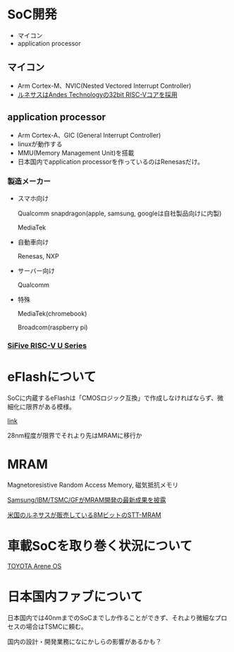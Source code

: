 # SoC開発
- マイコン
- application processor

## マイコン
- Arm Cortex-M、NVIC(Nested Vectored Interrupt Controller)
- [ルネサスはAndes Technologyの32bit RISC-Vコアを採用](https://xtech.nikkei.com/atcl/nxt/news/18/08867/)                 

## application processor
- Arm Cortex-A、GIC (General Interrupt Controller) 
- linuxが動作する
- MMU(Memory Management Unit)を搭載 
- 日本国内でapplication processorを作っているのはRenesasだけ。                                                            
### 製造メーカー                                                                                                        
- スマホ向け

  Qualcomm snapdragon(apple, samsung, googleは自社製品向けに内製)     
  
  MediaTek
  
- 自動車向け

  Renesas, NXP
  
- サーバー向け
                                                                                                    
  Qualcomm
  
- 特殊

  MediaTek(chromebook)
  
  Broadcom(raspberry pi)

### [SiFive RISC-V U Series](https://www.sifive.com/core-designer)

# eFlashについて
SoCに内蔵するeFlashは「CMOSロジック互換」で作成しなければならず、微細化に限界がある模様。

[link](https://pc.watch.impress.co.jp/docs/column/semicon/1134166.html)

28nm程度が限界でそれより先はMRAMに移行か

# MRAM
Magnetoresistive Random Access Memory, 磁気抵抗メモリ

[Samsung/IBM/TSMC/GFがMRAM開発の最新成果を披露](https://pc.watch.impress.co.jp/docs/column/semicon/1297554.html)

[米国のルネサスが販売している8MビットのSTT-MRAM](https://eetimes.itmedia.co.jp/ee/articles/2104/23/news028.html)

# 車載SoCを取り巻く状況について

[TOYOTA Arene OS](https://car.watch.impress.co.jp/docs/news/1303287.html)

# 日本国内ファブについて
日本国内では40nmまでのSoCまでしか作ることができず、それより微細なプロセスの場合はTSMCに頼む。

国内の設計・開発業務になにかしらの影響があるかも？



